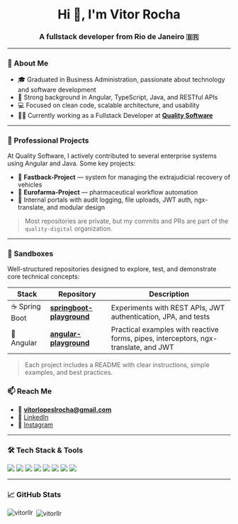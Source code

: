 <h1 align="center">Hi 👋, I'm Vitor Rocha</h1>
<h3 align="center">A fullstack developer from Rio de Janeiro 🇧🇷</h3>

---

### 💼 About Me

- 🎓 Graduated in Business Administration, passionate about technology and software development  
- 🧠 Strong background in Angular, TypeScript, Java, and RESTful APIs  
- 💻 Focused on clean code, scalable architecture, and usability  
- 👨‍💻 Currently working as a Fullstack Developer at **[Quality Software](https://github.com/quality-digital)**  

---

### 🚀 Professional Projects

At Quality Software, I actively contributed to several enterprise systems using Angular and Java. Some key projects:

- 🚗 **Fastback-Project** — system for managing the extrajudicial recovery of vehicles  
- 💊 **Eurofarma-Project** — pharmaceutical workflow automation  
- 📁 Internal portals with audit logging, file uploads, JWT auth, ngx-translate, and modular design  

> Most repositories are private, but my commits and PRs are part of the `quality-digital` organization.

---

### 🧪 Sandboxes

Well-structured repositories designed to explore, test, and demonstrate core technical concepts:

| Stack        | Repository | Description |
|--------------|------------|-------------|
| ☕ Spring Boot | [**springboot-playground**](https://github.com/vitorllr/springboot-playground) | Experiments with REST APIs, JWT authentication, JPA, and tests |
| 🔴 Angular    | [**angular-playground**](https://github.com/vitorllr/angular-playground) | Practical examples with reactive forms, pipes, interceptors, ngx-translate, and JWT |

> Each project includes a README with clear instructions, simple examples, and best practices.

### 📫 Reach Me

- 📧 **vitorlopeslrocha@gmail.com**  
- 💼 [LinkedIn](https://www.linkedin.com/in/vitor-rocha-236520209/)  
- 📸 [Instagram](https://instagram.com/vitorllr)

---

### 🛠️ Tech Stack & Tools

<p align="left">
  <img src="https://img.shields.io/badge/-Angular-DD0031?style=flat-square&logo=angular&logoColor=white" />
  <img src="https://img.shields.io/badge/-TypeScript-3178C6?style=flat-square&logo=typescript&logoColor=white" />
  <img src="https://img.shields.io/badge/-Java-007396?style=flat-square&logo=java&logoColor=white" />
  <img src="https://img.shields.io/badge/-Spring%20Boot-6DB33F?style=flat-square&logo=spring-boot&logoColor=white" />
  <img src="https://img.shields.io/badge/-RxJS-B7178C?style=flat-square&logo=reactivex&logoColor=white" />
  <img src="https://img.shields.io/badge/-SCSS-CC6699?style=flat-square&logo=sass&logoColor=white" />
  <img src="https://img.shields.io/badge/-Bootstrap-7952B3?style=flat-square&logo=bootstrap&logoColor=white" />
  <img src="https://img.shields.io/badge/-Git-F05032?style=flat-square&logo=git&logoColor=white" />
</p>

---

### 📈 GitHub Stats
<p><img align="left" src="https://github-readme-stats.vercel.app/api/top-langs?username=vitorllr&show_icons=true&locale=en&layout=compact" alt="vitorllr" /></p>

<p>&nbsp;<img align="center" src="https://github-readme-stats.vercel.app/api?username=vitorllr&show_icons=true&locale=en" alt="vitorllr" /></p>
